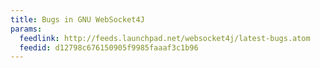 ```yaml
---
title: Bugs in GNU WebSocket4J
params:
  feedlink: http://feeds.launchpad.net/websocket4j/latest-bugs.atom
  feedid: d12798c676150905f9985faaaf3c1b96
---
```


